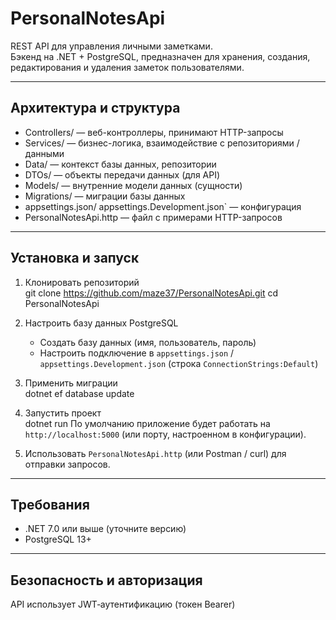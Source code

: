 # PersonalNotesApi

REST API для управления личными заметками.  
Бэкенд на .NET + PostgreSQL, предназначен для хранения, создания, редактирования и удаления заметок пользователями.

---

## Архитектура и структура

- Controllers/ — веб-контроллеры, принимают HTTP-запросы  
- Services/ — бизнес-логика, взаимодействие с репозиториями / данными  
- Data/ — контекст базы данных, репозитории  
- DTOs/ — объекты передачи данных (для API)  
- Models/ — внутренние модели данных (сущности)  
- Migrations/ — миграции базы данных  
- appsettings.json/ appsettings.Development.json` — конфигурация  
- PersonalNotesApi.http — файл с примерами HTTP-запросов  

---

## Установка и запуск

1. Клонировать репозиторий  
   git clone https://github.com/maze37/PersonalNotesApi.git
   cd PersonalNotesApi

2. Настроить базу данных PostgreSQL  
   - Создать базу данных (имя, пользователь, пароль)  
   - Настроить подключение в `appsettings.json` / `appsettings.Development.json` (строка `ConnectionStrings:Default`)  

3. Применить миграции  
   dotnet ef database update

4. Запустить проект  
   dotnet run
   По умолчанию приложение будет работать на `http://localhost:5000` (или порту, настроенном в конфигурации).

5. Использовать `PersonalNotesApi.http` (или Postman / curl) для отправки запросов.

---

## Требования

- .NET 7.0 или выше (уточните версию)  
- PostgreSQL 13+  

---

## Безопасность и авторизация

API использует JWT‑аутентификацию (токен Bearer)
